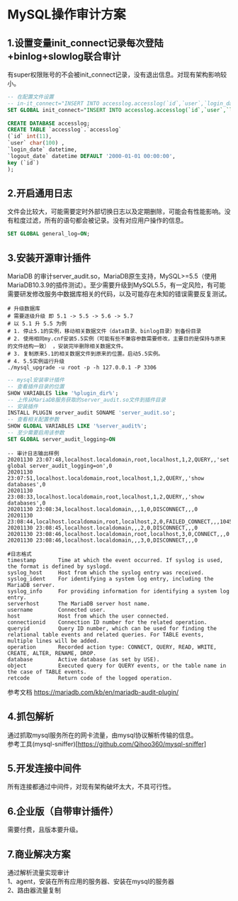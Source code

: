 # MySQL操作审计方案


## 1.设置变量init_connect记录每次登陆+binlog+slowlog联合审计
有super权限账号的不会被init_connect记录，没有退出信息。对现有架构影响较小。
```sql
-- 在配置文件设置  
-- in-it_connect="INSERT INTO accesslog.accesslog(`id`,`user`,`login_date`) VALUES (connection_id(),user(),now());"  
SET GLOBAL init_connect="INSERT INTO accesslog.accesslog(`id`,`user`,`login_date`) VALUES (connection_id(),user(),now());"  
  
CREATE DATABASE accesslog;  
CREATE TABLE `accesslog`.`accesslog`   
(`id` int(11),  
`user` char(100) ,  
`login_date` datetime,  
`logout_date` datetime DEFAULT '2000-01-01 00:00:00',  
key (`id`)  
);  

```


## 2.开启通用日志
文件会比较大，可能需要定时外部切换日志以及定期删除，可能会有性能影响。没有粒度过滤，所有的语句都会被记录。没有对应用户操作的信息。
```sql
SET GLOBAL general_log=ON;
```


## 3.安装开源审计插件
MariaDB 的审计server_audit.so，MariaDB原生支持，MySQL>=5.5（使用MariaDB10.3.9的插件测试）。至少需要升级到MySQL5.5，有一定风险，有可能需要研发修改服务中数据库相关的代码，以及可能存在未知的错误需要反复测试。
```shell
# 升级数据库 
# 需要逐级升级 即 5.1 -> 5.5 -> 5.6 -> 5.7
# 以 5.1 升 5.5 为例
# 1. 停止5.1的实例，移动相关数据文件（data目录、binlog目录）到备份目录
# 2. 使用相同my.cnf安装5.5实例（可能有些不兼容参数需要修改，主要目的是保持与原来的文件结构一致） ，安装完毕删除相关数据文件。
# 3. 复制原来5.1的相关数据文件到原来的位置。启动5.5实例。
# 4. 5.5实例运行升级
./mysql_upgrade -u root -p -h 127.0.0.1 -P 3306

```
```sql
-- mysql安装审计插件
-- 查看插件目录的位置
SHOW VARIABLES like '%plugin_dir%';
-- 上传从MariaDB服务获取的server_audit.so文件到插件目录 
-- 安装插件
INSTALL PLUGIN server_audit SONAME 'server_audit.so';
-- 查看相关配置参数
SHOW GLOBAL VARIABLES LIKE '%server_audit%';  
-- 至少需要启用该参数
SET GLOBAL server_audit_logging=ON
```
```shell
-- 审计日志输出样例
20201130 23:07:48,localhost.localdomain,root,localhost,1,2,QUERY,,'set global server_audit_logging=on',0
20201130 23:07:51,localhost.localdomain,root,localhost,1,2,QUERY,,'show databases',0
20201130 23:08:33,localhost.localdomain,root,localhost,1,2,QUERY,,'show databases',0
20201130 23:08:34,localhost.localdomain,,,1,0,DISCONNECT,,,0
20201130 23:08:44,localhost.localdomain,root,localhost,2,0,FAILED_CONNECT,,,1045
20201130 23:08:45,localhost.localdomain,,,2,0,DISCONNECT,,,0
20201130 23:08:46,localhost.localdomain,root,localhost,3,0,CONNECT,,,0
20201130 23:08:46,localhost.localdomain,,,3,0,DISCONNECT,,,0
```
```
#日志格式
timestamp       Time at which the event occurred. If syslog is used, the format is defined by syslogd.
syslog_host     Host from which the syslog entry was received.
syslog_ident    For identifying a system log entry, including the MariaDB server.
syslog_info     For providing information for identifying a system log entry.
serverhost      The MariaDB server host name.
username        Connected user.
host            Host from which the user connected.
connectionid    Connection ID number for the related operation.
queryid         Query ID number, which can be used for finding the relational table events and related queries. For TABLE events, multiple lines will be added.
operation       Recorded action type: CONNECT, QUERY, READ, WRITE, CREATE, ALTER, RENAME, DROP.
database        Active database (as set by USE).
object          Executed query for QUERY events, or the table name in the case of TABLE events.
retcode         Return code of the logged operation.
```
参考文档 https://mariadb.com/kb/en/mariadb-audit-plugin/


## 4.抓包解析
通过抓取mysql服务所在的网卡流量，由mysql协议解析传输的信息。  
参考工具(mysql-sniffer)[https://github.com/Qihoo360/mysql-sniffer]


## 5.开发连接中间件
所有连接都通过中间件，对现有架构破坏太大，不具可行性。


## 6.企业版（自带审计插件）
需要付费，且版本要升级。


## 7.商业解决方案
通过解析流量实现审计  
1、agent，安装在所有应用的服务器、安装在mysql的服务器  
2、路由器流量复制    

